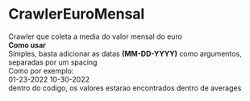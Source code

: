 # CrawlerEuroMensal
Crawler que coleta a media do valor mensal do euro <br>
   <Strong>Como usar</strong>
   <br>Simples, basta adicionar as datas <strong>(MM-DD-YYYY)</strong> como argumentos, separadas por um spacing
   <br>Como por exemplo:
   <br>01-23-2022 10-30-2022
   <br>dentro do codigo, os valores estarao encontrados dentro de averages
